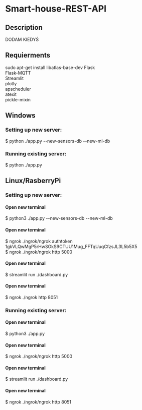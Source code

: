 # Smart-house-REST-API

## Description
DODAM KIEDYŚ

## Requierments
sudo apt-get install libatlas-base-dev
Flask <br/>
Flask-MQTT <br/>
Streamlit <br/>
plotly <br/>
apscheduler <br/>
atexit <br/>
pickle-mixin <br/>

## Windows
### Setting up new server:<br/>
$ python ./app.py --new-sensors-db --new-ml-db<br/>

### Running existing server:<br/>
$ python ./app.py<br/>

## Linux/RasberryPi

### Setting up new server:<br/>
#### Open new terminal
$ python3 ./app.py --new-sensors-db --new-ml-db<br/>

#### Open new terminal 
$ ngrok ./ngrok/ngrok authtoken 1gkVLQwMgP5rHwSOkS9CTUU1Mug_FFTqUuqCfzsJL3L5b5X5 <br/>
$ ngrok ./ngrok/ngrok http 5000<br/>

#### Open new terminal
$ streamlit run ./dashboard.py<br/>

#### Open new terminal
$ ngrok ./ngrok http 8051<br/>

### Running existing server:<br/>
#### Open new terminal
$ python3 ./app.py<br/>

#### Open new terminal 
$ ngrok ./ngrok/ngrok http 5000

#### Open new terminal
$ streamlit run ./dashboard.py<br/>

#### Open new terminal
$ ngrok ./ngrok/ngrok http 8051<br/>
